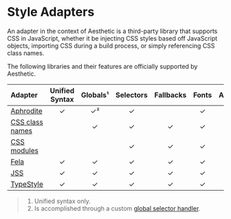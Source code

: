 # Style Adapters

An adapter in the context of Aesthetic is a third-party library that supports CSS in JavaScript,
whether it be injecting CSS styles based off JavaScript objects, importing CSS during a build
process, or simply referencing CSS class names.

The following libraries and their features are officially supported by Aesthetic.

| Adapter                                    | Unified Syntax | Globals¹ | Selectors | Fallbacks | Fonts | Animations | Media Queries | Supports | Specificity |
| :----------------------------------------- | :------------: | :------: | :-------: | :-------: | :---: | :--------: | :-----------: | :------: | :---------: |
| [Aphrodite](./aphrodite.md)                |       ✓        |    ✓²    |     ✓     |           |   ✓   |     ✓      |       ✓       |          |      ✓      |
| [CSS class names](../style.md#class-names) |                |    ✓     |     ✓     |     ✓     |   ✓   |     ✓      |       ✓       |    ✓     |      ✓      |
| [CSS modules](./css-modules.md)            |                |          |     ✓     |     ✓     |   ✓   |     ✓      |       ✓       |    ✓     |      ✓      |
| [Fela](./fela.md)                          |       ✓        |    ✓     |     ✓     |     ✓     |   ✓   |     ✓      |       ✓       |    ✓     |      ✓      |
| [JSS](./jss.md)                            |       ✓        |    ✓     |     ✓     |     ✓     |   ✓   |     ✓      |       ✓       |    ✓     |             |
| [TypeStyle](./typestyle.md)                |       ✓        |    ✓     |     ✓     |     ✓     |   ✓   |     ✓      |       ✓       |    ✓     |      ✓      |

> 1.  Unified syntax only.
> 2.  Is accomplished through a custom
>     [global selector handler](https://github.com/Khan/aphrodite#creating-extensions).
